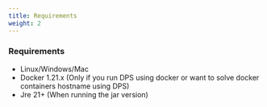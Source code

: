 ```yaml
---
title: Requirements
weight: 2
---
```


### Requirements
* Linux/Windows/Mac
* Docker 1.21.x (Only if you run DPS using docker or want to solve docker containers hostname using DPS)
* Jre 21+ (When running the jar version)
